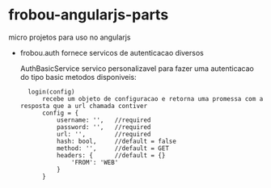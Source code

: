 # frobou-angularjs-parts
micro projetos para uso no angularjs

- frobou.auth
fornece servicos de autenticacao diversos

    AuthBasicService
        servico personalizavel para fazer uma autenticacao do tipo basic
        metodos disponiveis:
        
        login(config)
            recebe um objeto de configuracao e retorna uma promessa com a resposta que a url chamada contiver
            config = {
                username: '',   //required
                password: '',   //required
                url: '',        //required
                hash: bool,     //default = false
                method: '',     //default = GET
                headers: {      //default = {}
                    'FROM': 'WEB'
                }
            }
